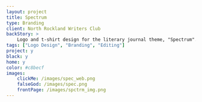 ```yaml
---
layout: project
title: Spectrum
type: Branding
client: North Rockland Writers Club
backStory: >
    Logo and t-shirt design for the literary journal theme, "Spectrum". My work also included creating a literary journal. If you would like to see it, please contact me directly.
tags: ["Logo Design", "Branding", "Editing"]
project: y
black: y
home: y
color: #c8becf
images:
    clickMe: /images/spec_web.png
    falseGod: /images/spec.png
    frontPage: /images/spctrm_img.png
---
```

